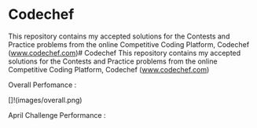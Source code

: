 # Codechef
This repository contains my accepted solutions for the Contests and Practice problems from the online Competitive Coding Platform, Codechef (www.codechef.com)# Codechef
This repository contains my accepted solutions for the Contests and Practice problems from the online Competitive Coding Platform, Codechef (www.codechef.com)



Overall Perfomance :

[]!(images/overall.png)

April Challenge Performance :

